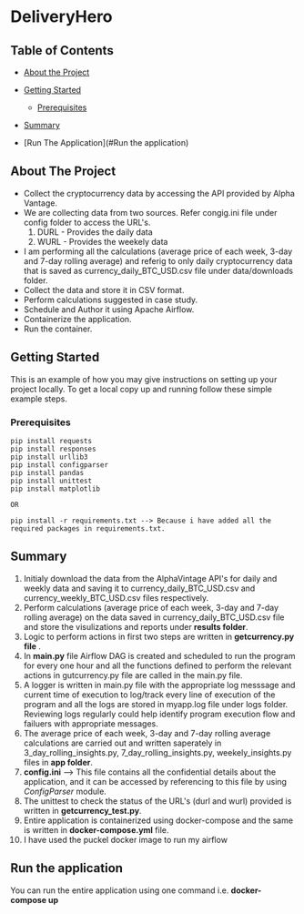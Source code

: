 # DeliveryHero

<!-- TABLE OF CONTENTS -->
## Table of Contents

* [About the Project](#about-the-project)
  
* [Getting Started](#getting-started)
  * [Prerequisites](#Prerequisites)
* [Summary](#Summary)
* [Run The Application](#Run the application)


<!-- ABOUT THE PROJECT -->
## About The Project

* Collect the cryptocurrency data by accessing the API provided by Alpha Vantage.
* We are collecting data from two sources. Refer congig.ini file under config folder to access the URL's.
    1) DURL - Provides the daily data
    2) WURL - Provides the weekely data
*  I am performing all the calculations (average price of each week, 3-day and 7-day rolling average) and referig to only daily cryptocurrency data that is saved as       currency_daily_BTC_USD.csv file under data/downloads folder. 
* Collect the data and store it in CSV format.
* Perform calculations suggested in case study.
* Schedule and Author it using Apache Airflow.
* Containerize the application.
* Run the container.

<!-- GETTING STARTED -->
## Getting Started

This is an example of how you may give instructions on setting up your project locally.
To get a local copy up and running follow these simple example steps.

### Prerequisites

```
pip install requests
pip install responses
pip install urllib3
pip install configparser
pip install pandas
pip install unittest
pip install matplotlib

OR 

pip install -r requirements.txt --> Because i have added all the required packages in requirements.txt.

```
## Summary

1. Initialy download the data from the AlphaVintage API's for daily and weekly data and saving it to currency_daily_BTC_USD.csv and currency_weekly_BTC_USD.csv files respectively.
2. Perform calculations (average price of each week, 3-day and 7-day rolling average) on the data saved in currency_daily_BTC_USD.csv file and store the visulizations and reports under **results folder**. 
3. Logic to perform actions in first two steps are written in **getcurrency.py file** .
4. In **main.py** file Airflow DAG is created and scheduled to run the program for every one hour and all the functions defined to perform the relevant actions in gutcurrency.py file are called in the main.py file. 
5. A logger is written in main.py file with the appropriate log messsage and current time of execution to log/track every line of execution of the program and all the logs are stored in myapp.log file under logs folder. Reviewing logs regularly could help identify program execution flow and failuers with appropriate messages.
6. The average price of each week, 3-day and 7-day rolling average calculations are carried out and written saperately in 3_day_rolling_insights.py, 7_day_rolling_insights.py, weekely_insights.py files in **app folder**.
7. **config.ini** --> This file contains all the confidential details about the application, and it can be accessed by referencing to this file by using _ConfigParser_ module.
8. The unittest to check the status of the URL's (durl and wurl) provided is written in **getcurrency_test.py**. 
9. Entire application is containerized using docker-compose and the same is written in **docker-compose.yml** file.
10. I have used the puckel docker image to run my airflow 

<!-- Run Application -->
## Run the application
You can run the entire application using one command i.e. **docker-compose up** 

